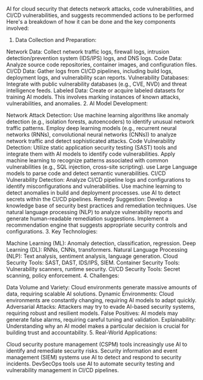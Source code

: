  AI for cloud security that detects network attacks, code vulnerabilities, and CI/CD vulnerabilities, and suggests recommended actions to be performed
 Here's a breakdown of how it can be done and the key components involved:

1. Data Collection and Preparation:

Network Data: Collect network traffic logs, firewall logs, intrusion detection/prevention system (IDS/IPS) logs, and DNS logs.
Code Data: Analyze source code repositories, container images, and configuration files.
CI/CD Data: Gather logs from CI/CD pipelines, including build logs, deployment logs, and vulnerability scan reports.
Vulnerability Databases: Integrate with public vulnerability databases (e.g., CVE, NVD) and threat intelligence feeds.
Labeled Data: Create or acquire labeled datasets for training AI models. This involves marking instances of known attacks, vulnerabilities, and anomalies.
2. AI Model Development:

Network Attack Detection:
Use machine learning algorithms like anomaly detection (e.g., isolation forests, autoencoders) to identify unusual network traffic patterns.
Employ deep learning models (e.g., recurrent neural networks (RNNs), convolutional neural networks (CNNs)) to analyze network traffic and detect sophisticated attacks.
Code Vulnerability Detection:
Utilize static application security testing (SAST) tools and integrate them with AI models to identify code vulnerabilities.
Apply machine learning to recognize patterns associated with common vulnerabilities (e.g., SQL injection, cross-site scripting).
use Large Language models to parse code and detect semantic vunerabilities.
CI/CD Vulnerability Detection:
Analyze CI/CD pipeline logs and configurations to identify misconfigurations and vulnerabilities.
Use machine learning to detect anomalies in build and deployment processes.
use AI to detect secrets within the CI/CD pipelines.
Remedy Suggestion:
Develop a knowledge base of security best practices and remediation techniques.
Use natural language processing (NLP) to analyze vulnerability reports and generate human-readable remediation suggestions.
Implement a recommendation engine that suggests appropriate security controls and configurations.
3. Key Technologies:

Machine Learning (ML): Anomaly detection, classification, regression.
Deep Learning (DL): RNNs, CNNs, transformers.
Natural Language Processing (NLP): Text analysis, sentiment analysis, language generation.
Cloud Security Tools: SAST, DAST, IDS/IPS, SIEM.
Container Security Tools: Vulnerability scanners, runtime security.
CI/CD Security Tools: Secret scanning, policy enforcement.
4. Challenges:

Data Volume and Variety: Cloud environments generate massive amounts of data, requiring scalable AI solutions.
Dynamic Environments: Cloud environments are constantly changing, requiring AI models to adapt quickly.
Adversarial Attacks: Attackers may try to evade AI-based security systems, requiring robust and resilient models.
False Positives: AI models may generate false alarms, requiring careful tuning and validation.
Explainability: Understanding why an AI model makes a particular decision is crucial for building trust and accountability.
5. Real-World Applications:

Cloud security posture management (CSPM) tools increasingly use AI to identify and remediate security risks.
Security information and event management (SIEM) systems use AI to detect and respond to security incidents.
DevSecOps tools use AI to automate security testing and vulnerability management in CI/CD pipelines.
